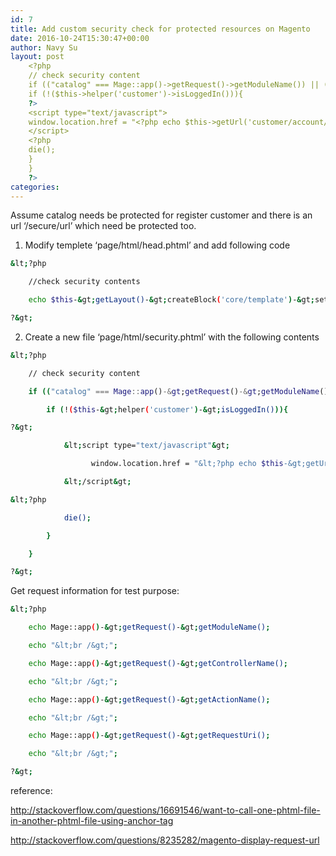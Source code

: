 ```yaml
---
id: 7
title: Add custom security check for protected resources on Magento
date: 2016-10-24T15:30:47+00:00
author: Navy Su
layout: post
    <?php
    // check security content
    if (("catalog" === Mage::app()->getRequest()->getModuleName()) || (0 === strpos(Mage::app()->getRequest()->getRequestUri(), '/secure/url'))) {
    if (!($this->helper('customer')->isLoggedIn())){
    ?>
    <script type="text/javascript">
    window.location.href = "<?php echo $this->getUrl('customer/account/login')?>";
    </script>
    <?php
    die();
    }
    }
    ?>
categories:
---
```

Assume catalog needs be protected for register customer and there is an url &#8216;/secure/url&#8217; which need be protected too.

  1. Modify templete &#8216;page/html/head.phtml&#8217; and add following code
  
     
    
```bash
&lt;?php

    //check security contents

    echo $this-&gt;getLayout()-&gt;createBlock('core/template')-&gt;setTemplate('page/html/security.phtml')-&gt;toHtml();

?&gt;
```

  2. Create a new file &#8216;page/html/security.phtml&#8217; with the following contents
  
     
    
```bash
&lt;?php

    // check security content

    if (("catalog" === Mage::app()-&gt;getRequest()-&gt;getModuleName()) || (0 === strpos(Mage::app()-&gt;getRequest()-&gt;getRequestUri(), '/secure/url'))) {

        if (!($this-&gt;helper('customer')-&gt;isLoggedIn())){

?&gt;

            &lt;script type="text/javascript"&gt;

                  window.location.href = "&lt;?php echo $this-&gt;getUrl('customer/account/login')?&gt;";

            &lt;/script&gt;

&lt;?php

            die();

        }

    }

?&gt;
```

Get request information for test purpose:
  

```bash
&lt;?php

    echo Mage::app()-&gt;getRequest()-&gt;getModuleName();

    echo "&lt;br /&gt;";

    echo Mage::app()-&gt;getRequest()-&gt;getControllerName();

    echo "&lt;br /&gt;";

    echo Mage::app()-&gt;getRequest()-&gt;getActionName();

    echo "&lt;br /&gt;";

    echo Mage::app()-&gt;getRequest()-&gt;getRequestUri();

    echo "&lt;br /&gt;";

?&gt;

```

reference:

<http://stackoverflow.com/questions/16691546/want-to-call-one-phtml-file-in-another-phtml-file-using-anchor-tag>

<http://stackoverflow.com/questions/8235282/magento-display-request-url>

&nbsp;